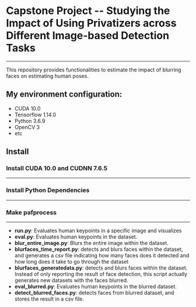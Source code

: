 # Capstone Project -- Studying the Impact of Using Privatizers across Different Image-based Detection Tasks
---
This repository provides functionalities to estimate the impact of blurring faces on estimating human poses.

## My environment configuration:
- CUDA 10.0
- Tensorflow 1.14.0
- Python 3.6.9
- OpenCV 3
- etc

## Install

### Install CUDA 10.0 and CUDNN 7.6.5
---
### Install Python Dependencies
---
### Make pafprocess
---

- **run.py**: Evaluates human keypoints in a specific image and visualizes
- **eval.py**: Evaluates human keypoints in the dataset.
- **blur_entire_image.py**: Blurs the entire image within the dataset.
- **blurfaces_time_report.py**: detects and blurs faces within the dataset, and generates a csv file indicating how many faces does it detected and how long does it take to go through the dataset
- **blurfaces_generatedata.py**: detects and blurs faces within the dataset. Instead of only reporting the result of face detection, this script actually generates new datasets with the faces blurred.
- **eval_blurred.py**: Evaluates human keypoints in the blurred dataset.
- **detect_blurred_faces.py**: detects faces from blurred dataset, and stores the result in a csv file.

